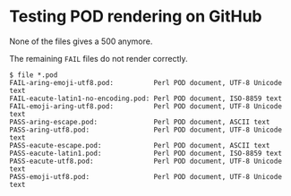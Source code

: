 # Testing POD rendering on GitHub

None of the files gives a 500 anymore.

The remaining `FAIL` files do not render correctly.

    $ file *.pod
    FAIL-aring-emoji-utf8.pod:          Perl POD document, UTF-8 Unicode text
    FAIL-eacute-latin1-no-encoding.pod: Perl POD document, ISO-8859 text
    FAIL-emoji-aring-utf8.pod:          Perl POD document, UTF-8 Unicode text
    PASS-aring-escape.pod:              Perl POD document, ASCII text
    PASS-aring-utf8.pod:                Perl POD document, UTF-8 Unicode text
    PASS-eacute-escape.pod:             Perl POD document, ASCII text
    PASS-eacute-latin1.pod:             Perl POD document, ISO-8859 text
    PASS-eacute-utf8.pod:               Perl POD document, UTF-8 Unicode text
    PASS-emoji-utf8.pod:                Perl POD document, UTF-8 Unicode text
